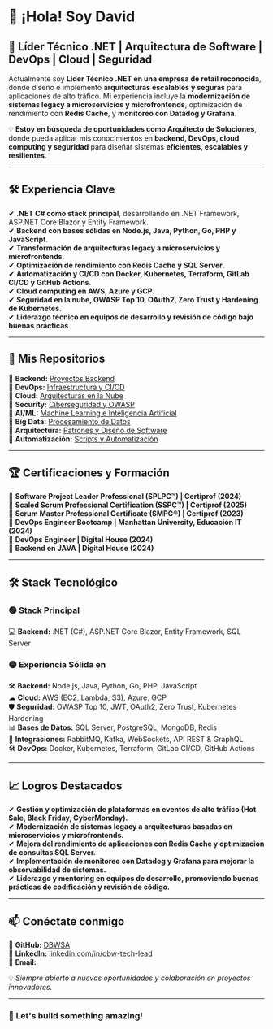# 👋 ¡Hola! Soy David

## 🚀 Líder Técnico .NET | Arquitectura de Software | DevOps | Cloud | Seguridad  

Actualmente soy **Líder Técnico .NET en una empresa de retail reconocida**, donde diseño e implemento **arquitecturas escalables y seguras** para aplicaciones de alto tráfico. Mi experiencia incluye la **modernización de sistemas legacy a microservicios y microfrontends**, optimización de rendimiento con **Redis Cache**, y **monitoreo con Datadog y Grafana**.  

💡 **Estoy en búsqueda de oportunidades como Arquitecto de Soluciones**, donde pueda aplicar mis conocimientos en **backend, DevOps, cloud computing y seguridad** para diseñar sistemas **eficientes, escalables y resilientes**.  

---

## 🛠 **Experiencia Clave**
✔ **.NET C# como stack principal**, desarrollando en .NET Framework, ASP.NET Core Blazor y Entity Framework.  
✔ **Backend con bases sólidas en Node.js, Java, Python, Go, PHP y JavaScript**.  
✔ **Transformación de arquitecturas legacy a microservicios y microfrontends**.  
✔ **Optimización de rendimiento con Redis Cache y SQL Server**.  
✔ **Automatización y CI/CD con Docker, Kubernetes, Terraform, GitLab CI/CD y GitHub Actions**.  
✔ **Cloud computing en AWS, Azure y GCP**.  
✔ **Seguridad en la nube, OWASP Top 10, OAuth2, Zero Trust y Hardening de Kubernetes**.  
✔ **Liderazgo técnico en equipos de desarrollo y revisión de código bajo buenas prácticas**.  

---

## 📂 **Mis Repositorios**
🔹 **Backend:** [Proyectos Backend](https://github.com/DBWSA?tab=repositories&q=backend&type=&language=)  
🔹 **DevOps:** [Infraestructura y CI/CD](https://github.com/DBWSA?tab=repositories&q=devops&type=&language=)  
🔹 **Cloud:** [Arquitecturas en la Nube](https://github.com/DBWSA?tab=repositories&q=cloud&type=&language=)  
🔹 **Security:** [Ciberseguridad y OWASP](https://github.com/DBWSA?tab=repositories&q=security&type=&language=)  
🔹 **AI/ML:** [Machine Learning e Inteligencia Artificial](https://github.com/DBWSA?tab=repositories&q=ai-ml&type=&language=)  
🔹 **Big Data:** [Procesamiento de Datos](https://github.com/DBWSA?tab=repositories&q=data&type=&language=)  
🔹 **Arquitectura:** [Patrones y Diseño de Software](https://github.com/DBWSA?tab=repositories&q=architecture&type=&language=)  
🔹 **Automatización:** [Scripts y Automatización](https://github.com/DBWSA?tab=repositories&q=automation&type=&language=)  

---

## 🏆 **Certificaciones y Formación**
📌 **Software Project Leader Professional (SPLPC™) | Certiprof (2024)**  
📌 **Scaled Scrum Professional Certification (SSPC™) | Certiprof (2025)**  
📌 **Scrum Master Professional Certificate (SMPC®) | Certiprof (2023)**  
📌 **DevOps Engineer Bootcamp | Manhattan University, Educación IT (2024)**  
📌 **DevOps Engineer | Digital House (2024)**  
📌 **Backend en JAVA | Digital House (2024)**  

---

## 🛠 **Stack Tecnológico**
### **🟢 Stack Principal**  
💻 **Backend:** .NET (C#), ASP.NET Core Blazor, Entity Framework, SQL Server  

### **🟡 Experiencia Sólida en**  
🛠 **Backend:** Node.js, Java, Python, Go, PHP, JavaScript  
☁ **Cloud:** AWS (EC2, Lambda, S3), Azure, GCP  
🛡 **Seguridad:** OWASP Top 10, JWT, OAuth2, Zero Trust, Kubernetes Hardening  
📊 **Bases de Datos:** SQL Server, PostgreSQL, MongoDB, Redis  
🔗 **Integraciones:** RabbitMQ, Kafka, WebSockets, API REST & GraphQL  
🛠 **DevOps:** Docker, Kubernetes, Terraform, GitLab CI/CD, GitHub Actions  

---

## 📈 **Logros Destacados**
✔ **Gestión y optimización de plataformas en eventos de alto tráfico (Hot Sale, Black Friday, CyberMonday).**  
✔ **Modernización de sistemas legacy a arquitecturas basadas en microservicios y microfrontends.**  
✔ **Mejora del rendimiento de aplicaciones con Redis Cache y optimización de consultas SQL Server.**  
✔ **Implementación de monitoreo con Datadog y Grafana para mejorar la observabilidad de sistemas.**  
✔ **Liderazgo y mentoring en equipos de desarrollo, promoviendo buenas prácticas de codificación y revisión de código.**  

---

## 📫 **Conéctate conmigo**
📌 **GitHub:** [DBWSA](https://github.com/DBWSA/)  
📌 **LinkedIn:** [linkedin.com/in/dbw-tech-lead](https://linkedin.com/in/dbw-tech-lead)  
📌 **Email:** 

💡 *Siempre abierto a nuevas oportunidades y colaboración en proyectos innovadores.*  

---

### **🚀 Let's build something amazing!**
